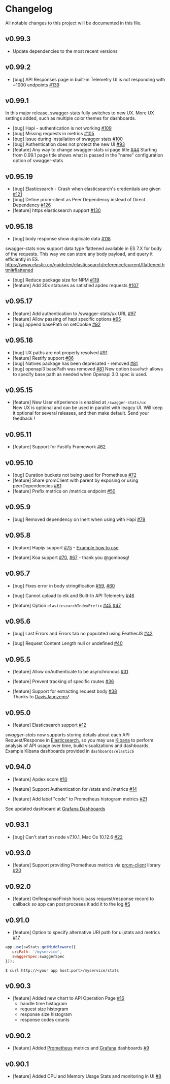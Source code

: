 # Changelog
All notable changes to this project will be documented in this file.

## v0.99.3

* Update dependencies to the most recent versions 


## v0.99.2

* [bug] API Responses page in built-in Telemetry UI is not responding with ~1000 endpoints  [#139](https://github.com/slanatech/swagger-stats/issues/139)


## v0.99.1

In this major release, swagger-stats fully switches to new UX. More UX settings added, such as multiple color themes for dashboards.  

* [bug] Hapi - authentication is not working [#109](https://github.com/slanatech/swagger-stats/issues/109)
* [bug] Missing requests in metrics [#105](https://github.com/slanatech/swagger-stats/issues/105)
* [bug] Issue during installation of swagger stats [#100](https://github.com/slanatech/swagger-stats/issues/100)
* [bug] Authentication does not protect the new UI [#93](https://github.com/slanatech/swagger-stats/issues/93)
* [feature] Any way to change swagger-stats ui page title [#44](https://github.com/slanatech/swagger-stats/issues/44)
  Starting from 0.99.1 page title shows what is passed in the "name" configuration option of swagger-stats
  

## v0.95.19

* [bug] Elasticsearch - Crash when elasticsearch's credentials are given [#121](https://github.com/slanatech/swagger-stats/issues/121)
* [bug] Define prom-client as Peer Dependency instead of Direct Dependency [#126](https://github.com/slanatech/swagger-stats/issues/126)
* [feature] https elasticsearch support [#130](https://github.com/slanatech/swagger-stats/issues/130)


## v0.95.18

* [bug] body response show duplicate data [#118](https://github.com/slanatech/swagger-stats/issues/118)

swagger-stats now support data type flattened available in ES 7.X for body of the requests. This way we can store any body payload, and query it efficiently in ES.
https://www.elastic.co/guide/en/elasticsearch/reference/current/flattened.html#flattened

* [bug] Reduce package size for NPM [#119](https://github.com/slanatech/swagger-stats/issues/119)
* [feature] Add 30x statuses as satisfied apdex requests [#107](https://github.com/slanatech/swagger-stats/issues/107)


## v0.95.17

* [feature] Add authentication to /swagger-stats/ux URL [#97](https://github.com/slanatech/swagger-stats/issues/97)
* [feature] Allow passing of hapi specific options [#95](https://github.com/slanatech/swagger-stats/issues/95)
* [bug] append basePath on setCookie [#92](https://github.com/slanatech/swagger-stats/issues/92)

## v0.95.16

* [bug] UX paths are not properly resolved [#91](https://github.com/slanatech/swagger-stats/issues/91)
* [feature] Restify support [#86](https://github.com/slanatech/swagger-stats/issues/86)
* [bug] Natives package has been deprecated - removed [#81](https://github.com/slanatech/swagger-stats/issues/81)
* [bug] openapi3 basePath was removed [#81](https://github.com/slanatech/swagger-stats/issues/84)
New option `basePath` allows to specify base path as needed when Openapi 3.0 spec is used.


## v0.95.15

* [feature] New User eXperience is enabled at `/swagger-stats/ux`  
New UX is optional and can be used in parallel with leagcy UI. 
Will keep it optional for several releases, and then make default. 
Send your feedback !


## v0.95.11

* [feature] Support for Fastify Framework [#62](https://github.com/slanatech/swagger-stats/issues/62)


## v0.95.10

* [bug] Duration buckets not being used for Prometheus [#72](https://github.com/slanatech/swagger-stats/issues/72)
* [feature] Share promClient with parent by exposing or using peerDependencies [#61](https://github.com/slanatech/swagger-stats/issues/61)
* [feature] Prefix metrics on /metrics endpoint [#50](https://github.com/slanatech/swagger-stats/issues/50)


## v0.95.9

* [bug] Removed dependency on Inert when using with Hapi [#79](https://github.com/slanatech/swagger-stats/issues/79)


## v0.95.8

* [feature] Hapijs support [#75](https://github.com/slanatech/swagger-stats/issues/75) - [Example how to use](https://github.com/slanatech/swagger-stats/blob/master/examples/hapijstest/hapijstest.js)
 
* [feature] Koa support [#70](https://github.com/slanatech/swagger-stats/pull/70), [#67](https://github.com/slanatech/swagger-stats/issues/67) - thank you @gombosg!

## v0.95.7

* [bug] Fixes error in body stringification [#59](https://github.com/slanatech/swagger-stats/issues/59), [#60](https://github.com/slanatech/swagger-stats/pull/60)

* [bug] Cannot upload to elk and Built-In API Telemetry [#46](https://github.com/slanatech/swagger-stats/issues/46)

* [feature] Option `elasticsearchIndexPrefix`  [#45](https://github.com/slanatech/swagger-stats/issues/45),[#47](https://github.com/slanatech/swagger-stats/issues/47)


## v0.95.6

* [bug] Last Errors and Errors tab no populated using FeatherJS [#42](https://github.com/slanatech/swagger-stats/issues/42)

* [bug] Request Content Length null or undefined [#40](https://github.com/slanatech/swagger-stats/issues/40)

## v0.95.5

* [feature] Allow onAuthenticate to be asynchronous [#31](https://github.com/slanatech/swagger-stats/issues/31)  

* [feature] Prevent tracking of specific routes [#36](https://github.com/slanatech/swagger-stats/issues/36)  

* [feature] Support for extracting request body [#38](https://github.com/slanatech/swagger-stats/issues/38)   
Thanks to [DavisJaunzems](https://github.com/DavisJaunzems)!

## v0.95.0

* [feature] Elasticsearch support [#12](https://github.com/slanatech/swagger-stats/issues/12)  

*swagger-stats* now supports storing details about each API Request/Response in [Elasticsearch](https://www.elastic.co/), so you may use [Kibana](https://www.elastic.co/products/kibana) to perform analysis of API usage over time, build visualizations and dashboards.
Example Kibana dashboards provided in `dashboards/elastic6`

## v0.94.0

* [feature] Apdex score [#10](https://github.com/slanatech/swagger-stats/issues/10)  

* [feature] Support Authentication for /stats and /metrics [#14](https://github.com/slanatech/swagger-stats/issues/14)

* [feature] Add label "code" to Prometheus histogram metrics [#21](https://github.com/slanatech/swagger-stats/issues/21)

See updated dashboard at [Grafana Dashboards](https://grafana.com/dashboards/3091) 


## v0.93.1

* [bug] Can't start on node v7.10.1, Mac Os 10.12.6 [#22](https://github.com/slanatech/swagger-stats/issues/22)  

## v0.93.0

* [feature] Support providing Prometheus metrics via [prom-client](https://www.npmjs.com/package/prom-client) library [#20](https://github.com/slanatech/swagger-stats/issues/20)  

## v0.92.0

* [feature] OnResponseFinish hook: pass request/response record to callback so app can post proceses it add it to the log [#5](https://github.com/slanatech/swagger-stats/issues/5)  

## v0.91.0

* [feature] Option to specify alternative URI path for ui,stats and metrics  [#17](https://github.com/slanatech/swagger-stats/issues/17)

```javascript
app.use(swStats.getMiddleware({
   uriPath: '/myservice',
   swaggerSpec:swaggerSpec
}));
```
```
$ curl http://<your app host:port>/myservice/stats
```

## v0.90.3

* [feature] Added new chart to API Operation Page [#16](https://github.com/slanatech/swagger-stats/issues/16)                                                   
    - handle time histogram
    - request size histogram
    - response size histogram
    - response codes counts  

## v0.90.2

* [feature] Added [Prometheus](https://prometheus.io/) metrics and [Grafana](https://grafana.com/) dashboards [#9](https://github.com/slanatech/swagger-stats/issues/9)
  

## v0.90.1

* [feature] Added CPU and Memory Usage Stats and monitoring in UI [#8](https://github.com/slanatech/swagger-stats/issues/8)  

